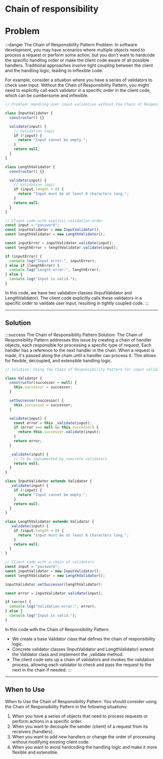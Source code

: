 # Chain of responsibility

# Problem

:::danger The Chain of Responsibility Pattern Problem:
In software development, you may have scenarios where multiple objects need to process a request or perform some action, but you don't want to hardcode the specific handling order or make the client code aware of all possible handlers. Traditional approaches involve tight coupling between the client and the handling logic, leading to inflexible code.

For example, consider a situation where you have a series of validators to check user input. Without the Chain of Responsibility Pattern, you might need to explicitly call each validator in a specific order in the client code, which can be cumbersome and inflexible.

```js
// Problem: Handling user input validation without the Chain of Responsibility Pattern

class InputValidator {
  constructor() {}

  validate(input) {
    // Validation logic
    if (!input) {
      return "Input cannot be empty.";
    }
    return null;
  }
}

class LengthValidator {
  constructor() {}

  validate(input) {
    // Validation logic
    if (input.length < 8) {
      return "Input must be at least 8 characters long.";
    }
    return null;
  }
}

// Client code with explicit validation order
const input = "password";
const inputValidator = new InputValidator();
const lengthValidator = new LengthValidator();

const inputError = inputValidator.validate(input);
const lengthError = lengthValidator.validate(input);

if (inputError) {
  console.log("Input error:", inputError);
} else if (lengthError) {
  console.log("Length error:", lengthError);
} else {
  console.log("Input is valid.");
}
```
In this code, we have two validation classes (InputValidator and LengthValidator). The client code explicitly calls these validators in a specific order to validate user input, resulting in tightly coupled code.
:::

---

## Solution

:::success The Chain of Responsibility Pattern Solution:
The Chain of Responsibility Pattern addresses this issue by creating a chain of handler objects, each responsible for processing a specific type of request. Each handler has a reference to the next handler in the chain. When a request is made, it's passed along the chain until a handler can process it. This allows for flexible, decoupled, and extensible handling logic.

```js
// Solution: Using the Chain of Responsibility Pattern for input validation

class Validator {
  constructor(successor = null) {
    this.successor = successor;
  }

  setSuccessor(successor) {
    this.successor = successor;
  }

  validate(input) {
    const error = this._validate(input);
    if (error === null && this.successor) {
      return this.successor.validate(input);
    }
    return error;
  }

  _validate(input) {
    // To be implemented by concrete validators
    return null;
  }
}

class InputValidator extends Validator {
  _validate(input) {
    if (!input) {
      return "Input cannot be empty.";
    }
    return null;
  }
}

class LengthValidator extends Validator {
  _validate(input) {
    if (input.length < 8) {
      return "Input must be at least 8 characters long.";
    }
    return null;
  }
}

// Client code with a chain of validators
const input = "password";
const inputValidator = new InputValidator();
const lengthValidator = new LengthValidator();

inputValidator.setSuccessor(lengthValidator);

const error = inputValidator.validate(input);

if (error) {
  console.log("Validation error:", error);
} else {
  console.log("Input is valid.");
}
```

In this code with the Chain of Responsibility Pattern:

- We create a base Validator class that defines the chain of responsibility logic.
- Concrete validator classes (InputValidator and LengthValidator) extend the Validator class and implement the _validate method.
- The client code sets up a chain of validators and invokes the validation process, allowing each validator to check and pass the request to the next in the chain if needed.
:::

---

## When to Use

When to Use the Chain of Responsibility Pattern:
You should consider using the Chain of Responsibility Pattern in the following situations:

1. When you have a series of objects that need to process requests or perform actions in a specific order.
2. When you want to decouple the sender (client) of a request from its receivers (handlers).
3. When you want to add new handlers or change the order of processing without modifying existing client code.
4. When you want to avoid hardcoding the handling logic and make it more flexible and extensible.
